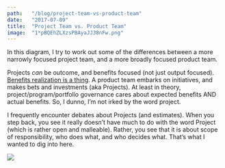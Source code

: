 ```yaml
---
path:	"/blog/project-team-vs-product-team"
date:	"2017-07-09"
title:	"Project Team vs. Product Team"
image:	"1*pBQEhZLXzsPBAyaJJ38nFw.png"
---
```


In this diagram, I try to work out some of the differences between a more narrowly focused project team, and a more broadly focused product team.

Projects *can* be outcome, and benefits focused (not just output focused). [Benefits realization is a thing](https://en.wikipedia.org/wiki/Benefits_realisation_management). A product team embarks on initiatives, and makes bets and investments (aka Projects). At least in theory, project/program/portfolio governance cares about expected benefits AND actual benefits. So, I dunno, I’m not irked by the word project.

I frequently encounter debates about Projects (and estimates). When you step back, you see it really doesn’t have much to do with the word Project (which is rather open and malleable). Rather, you see that it is about scope of responsibility, who does what, and who decides what. That’s what I wanted to dig into here.

![](/images/1*pBQEhZLXzsPBAyaJJ38nFw.png)